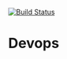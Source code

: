 [![Build Status](https://dev.azure.com/sakshiguptasg04/DEV_ops/_apis/build/status/guptasakshi22.Devops?branchName=master)](https://dev.azure.com/sakshiguptasg04/DEV_ops/_build/latest?definitionId=1&branchName=master)
# Devops

